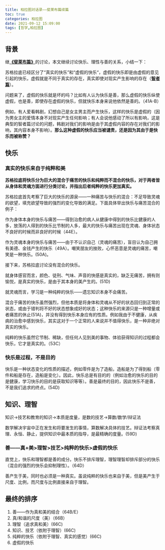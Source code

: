 ```yaml
---
title: 柏拉图对话录——斐莱布篇续篇
toc: true
categories: 柏拉图
date: 2021-09-12 15:09:00
tags: [哲学,柏拉图]
---
```


## 背景
继[**《斐莱布篇》**](/2021/09/08/柏拉图对话录——斐莱布篇/)的讨论，本文继续讨论快乐、理性与善的关系，小结一下：

苏格拉底已经区分了“真实的快乐”和“虚假的快乐“，虚假的快乐即是由虚假的意见引起的快乐，虚假就是不同于真实的存在，真实即使对现实产生影响的存在（[**智者篇**](/2021/09/04/柏拉图对话录——智者篇/)）。

问题来了，虚假的快乐就是坏的吗？比如有人认为快乐是善，那么虚假的快乐纵使虚假，也是善，即使存在虚假的快乐，但就快乐本身来说他依然是善的。（41A-B）

例如，有人爱看韩剧，幻想自己是女主男主而产生快乐，这样的快乐是虚假的（因为男女主的爱情本身不对现实产生任何影响；有人会说他感动了所以有影响，这是典型的智者篇讨论的问题，韩剧对我们的影响是由于其虚假内容的存在对我们的影响，其内容本身不影响）。**那么这种虚假的快乐应当被谴责，还是因为其由于是快乐而被称赞？**

## 快乐
### 真实的快乐来自于纯粹和美

**苏格拉底将快乐分为巨大的混合于痛苦的快乐和纯粹而不混合的快乐，对于两者皆从身体和灵魂方面进行分类讨论，并指出后者纯粹的快乐更加真实。**

苏格拉底首先考察了巨大的快乐的源泉——一种痛苦与快乐的混合：不足导致灵魂的欲望，填充欲望导致的强烈的变化导致的满足。下面具体举出快乐与痛苦混合的例子：

作为身体本身的快乐与痛苦——得到治愈的病人从健康中得到的快乐比健康的人多，放荡的人得到的快乐比节制的人多，最大的快乐与痛苦出现在灵魂、身体状态不良好的时候而非良好的时候（44E）。

作为灵魂本身的快乐与痛苦——由于不认识自己（灵魂的痛苦），盲目认为自己拥有美德、金钱产生的快乐（49A）。嘲笑朋友的挫败，心怀恶意是灵魂的痛苦，嘲笑是一种快乐。(50A)。

接下来，苏格拉底讨论没有混合的快乐。

就身体感官而言，颜色、徒刑、气味、声音的快感是真实的，缺乏无痛苦，拥有则愉悦，是真实的快乐，是由于其本身的美产生的。(51D)

就灵魂而言，学习是一种纯粹的快乐——遗忘知识本身不会痛苦。

混合于痛苦的快乐虽然强烈，但他本质是将身体和灵魂从不好的状态回归到正常的状态，或由于错判将不好的状态想象成好的状态；这种快乐的来源只是一种增量或者痛苦的休止(51A)，并没有得到快乐本身应有的性质。例如我由于不健康，从疾病的治愈中感到快乐，其实这对于一个正常的人来说并不值得快乐，是一种非绝对真实的快乐。

纯粹的快乐虽然它节制、稀缺，但任何人见到美的事物、体验获得知识的过程都会快乐，它才是真实的。（53C）

### 快乐是过程，不是目的

快乐是一种状态变化的性质的描述，例如零件是为了造船，造船是为了得到船（零件和船是存在，造船是变化）。因此，快乐总是有目的的（例如治愈的快乐的目的是健康，学习快乐的目的是获取知识等等）。善是最终的目的，因此快乐不是善，不是我们追求的终点。(54D)

## 知识、理智

知识->技艺和教育的知识->本质是度量，是数的技艺->算数/数学/辩证法

数学解决宇宙中正在发生和将要发生的事情，算数解决具体的技艺。辩证法考察真理、永恒、静止，提供知识中最本质的指导，是最精确的度量。(59D)

### 善——真+美>理智>技艺>纯粹的快乐>虚假的快乐

直觉上，快乐和理智都是善的成分。快乐不排斥理智，理智理智却排斥部分的快乐（混合的强烈的快乐会抑制理性）。（64D）

善产生于美，同时也必须是一种真实。虽说纯粹的快乐也来自于美，但是美产生于尺度、比例，而尺度与比例直接来自于理智。

## 最终的排序

1. 善——作为真和美的结合（64B/E）
2. 真/和谐的尺度（美）（66B）
3. 理智（追求真和美）(66C)
4. 知识、技艺（依附于理智）(66C)
5. 纯粹的快乐（依附于理智、真实的感觉）(66C)
6. 虚假的快乐